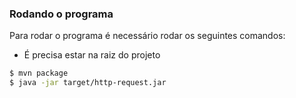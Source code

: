### Rodando o programa

Para rodar o programa é necessário rodar os seguintes comandos:
- É precisa estar na raiz do projeto

```sh
$ mvn package
$ java -jar target/http-request.jar
```